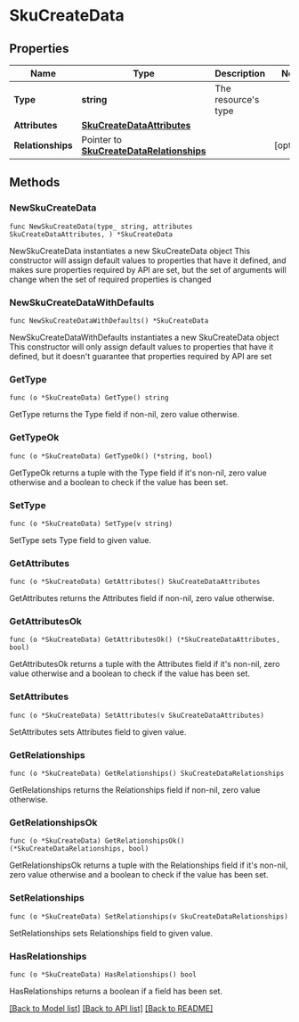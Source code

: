 # SkuCreateData

## Properties

Name | Type | Description | Notes
------------ | ------------- | ------------- | -------------
**Type** | **string** | The resource&#39;s type | 
**Attributes** | [**SkuCreateDataAttributes**](SkuCreateDataAttributes.md) |  | 
**Relationships** | Pointer to [**SkuCreateDataRelationships**](SkuCreateDataRelationships.md) |  | [optional] 

## Methods

### NewSkuCreateData

`func NewSkuCreateData(type_ string, attributes SkuCreateDataAttributes, ) *SkuCreateData`

NewSkuCreateData instantiates a new SkuCreateData object
This constructor will assign default values to properties that have it defined,
and makes sure properties required by API are set, but the set of arguments
will change when the set of required properties is changed

### NewSkuCreateDataWithDefaults

`func NewSkuCreateDataWithDefaults() *SkuCreateData`

NewSkuCreateDataWithDefaults instantiates a new SkuCreateData object
This constructor will only assign default values to properties that have it defined,
but it doesn't guarantee that properties required by API are set

### GetType

`func (o *SkuCreateData) GetType() string`

GetType returns the Type field if non-nil, zero value otherwise.

### GetTypeOk

`func (o *SkuCreateData) GetTypeOk() (*string, bool)`

GetTypeOk returns a tuple with the Type field if it's non-nil, zero value otherwise
and a boolean to check if the value has been set.

### SetType

`func (o *SkuCreateData) SetType(v string)`

SetType sets Type field to given value.


### GetAttributes

`func (o *SkuCreateData) GetAttributes() SkuCreateDataAttributes`

GetAttributes returns the Attributes field if non-nil, zero value otherwise.

### GetAttributesOk

`func (o *SkuCreateData) GetAttributesOk() (*SkuCreateDataAttributes, bool)`

GetAttributesOk returns a tuple with the Attributes field if it's non-nil, zero value otherwise
and a boolean to check if the value has been set.

### SetAttributes

`func (o *SkuCreateData) SetAttributes(v SkuCreateDataAttributes)`

SetAttributes sets Attributes field to given value.


### GetRelationships

`func (o *SkuCreateData) GetRelationships() SkuCreateDataRelationships`

GetRelationships returns the Relationships field if non-nil, zero value otherwise.

### GetRelationshipsOk

`func (o *SkuCreateData) GetRelationshipsOk() (*SkuCreateDataRelationships, bool)`

GetRelationshipsOk returns a tuple with the Relationships field if it's non-nil, zero value otherwise
and a boolean to check if the value has been set.

### SetRelationships

`func (o *SkuCreateData) SetRelationships(v SkuCreateDataRelationships)`

SetRelationships sets Relationships field to given value.

### HasRelationships

`func (o *SkuCreateData) HasRelationships() bool`

HasRelationships returns a boolean if a field has been set.


[[Back to Model list]](../README.md#documentation-for-models) [[Back to API list]](../README.md#documentation-for-api-endpoints) [[Back to README]](../README.md)


